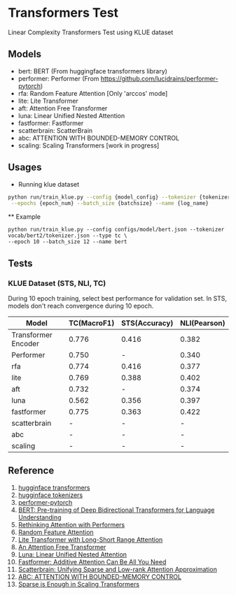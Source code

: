 # Transformers Test
Linear Complexity Transformers Test using KLUE dataset

## Models
* bert: BERT (From huggingface transformers library)
* performer: Performer (From https://github.com/lucidrains/performer-pytorch)
* rfa: Random Feature Attention [Only 'arccos' mode]
* lite: Lite Transformer
* aft: Attention Free Transformer
* luna: Linear Unified Nested Attention
* fastformer: Fastformer
* scatterbrain: ScatterBrain 
* abc: ATTENTION WITH BOUNDED-MEMORY CONTROL
* scaling: Scaling Transformers [work in progress]

## Usages
* Running klue dataset
```bash
python run/train_klue.py --config {model_config} --tokenizer {tokenizer_file} --type {dataset_type} \
 --epochs {epoch_num} --batch_size {batchsize} --name {log_name}
```
** Example
```batsh
python run/train_klue.py --config configs/model/bert.json --tokenizer vocab/bert2/tokenizer.json --type tc \
--epoch 10 --batch_size 12 --name bert
```

## Tests
### KLUE Dataset (STS, NLI, TC)
During 10 epoch training, select best performance for validation set.
In STS, models don't reach convergence during 10 epoch.

|Model|TC(MacroF1)|STS(Accuracy)|NLI(Pearson)|
|-----|---|---|---|
|Transformer Encoder|0.776|0.416|0.382|
|Performer|0.750| - |0.340|
|rfa|0.774|0.416|0.377|
|lite|0.769|0.388|0.402|
|aft|0.732| - |0.374|
|luna|0.562|0.356|0.397|
|fastformer|0.775|0.363|0.422|
|scatterbrain| - | - | - |
|abc| - | - | - |
|scaling| - | - | - |


## Reference
1. [hugginface transformers][1]
2. [hugginface tokenizers][2]
3. [performer-pytorch][3]
4. [BERT: Pre-training of Deep Bidirectional Transformers for Language Understanding][4]
5. [Rethinking Attention with Performers][5]
6. [Random Feature Attention][6]
7. [Lite Transformer with Long-Short Range Attention][7]
8. [An Attention Free Transformer][8]
9. [Luna: Linear Unified Nested Attention][9]
10. [Fastformer: Additive Attention Can Be All You Need][10]
11. [Scatterbrain: Unifying Sparse and Low-rank Attention Approximation][11]
12. [ABC: ATTENTION WITH BOUNDED-MEMORY CONTROL][12]
13. [Sparse is Enough in Scaling Transformers][13]

[1]: https://github.com/huggingface/transformers
[2]: https://github.com/huggingface/tokenizers
[3]: https://github.com/lucidrains/performer-pytorch
[4]: https://arxiv.org/abs/1810.04805
[5]: https://arxiv.org/abs/2009.14794
[6]: https://arxiv.org/abs/2103.02143
[7]: https://arxiv.org/abs/2004.11886
[8]: https://arxiv.org/abs/2105.14103
[9]: https://arxiv.org/abs/2106.01540
[10]: https://arxiv.org/abs/2108.09084
[11]: https://arxiv.org/abs/2110.15343
[12]: https://arxiv.org/abs/2110.02488
[13]: https://arxiv.org/abs/2111.12763
